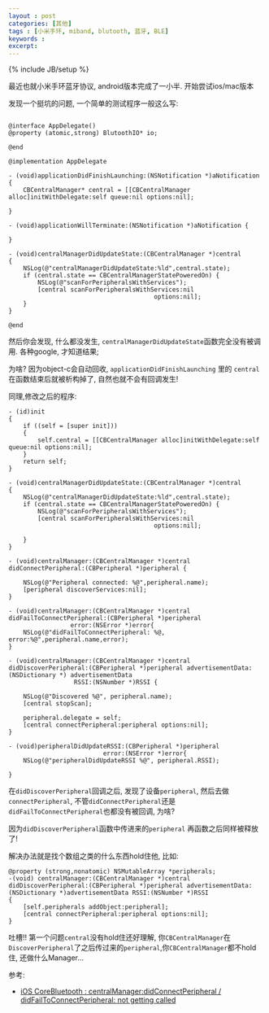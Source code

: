 ```yaml
---
layout : post
categories: [其他]
tags : [小米手环, miband, blutooth, 蓝牙, BLE]
keywords : 
excerpt: 
---
```

{% include JB/setup %}

最近也就小米手环蓝牙协议, android版本完成了一小半. 开始尝试ios/mac版本

发现一个挺坑的问题, 一个简单的测试程序一般这么写:

```object-c

@interface AppDelegate()
@property (atomic,strong) BlutoothIO* io;

@end

@implementation AppDelegate

- (void)applicationDidFinishLaunching:(NSNotification *)aNotification {
    CBCentralManager* central = [[CBCentralManager alloc]initWithDelegate:self queue:nil options:nil];
    
}

- (void)applicationWillTerminate:(NSNotification *)aNotification {
    
}

- (void)centralManagerDidUpdateState:(CBCentralManager *)central
{
    NSLog(@"centralManagerDidUpdateState:%ld",central.state);
    if (central.state == CBCentralManagerStatePoweredOn) {
        NSLog(@"scanForPeripheralsWithServices");
        [central scanForPeripheralsWithServices:nil
                                        options:nil];
    }
}

@end
```

然后你会发现, 什么都没发生, `centralManagerDidUpdateState`函数完全没有被调用. 各种google, 才知道结果; 

为啥? 因为object-c会自动回收, `applicationDidFinishLaunching` 里的 `central` 在函数结束后就被析构掉了, 自然也就不会有回调发生!

同理,修改之后的程序:

```object-c
- (id)init
{
    if ((self = [super init]))
    {
        self.central = [[CBCentralManager alloc]initWithDelegate:self queue:nil options:nil];
    }
    return self;
}

- (void)centralManagerDidUpdateState:(CBCentralManager *)central
{
    NSLog(@"centralManagerDidUpdateState:%ld",central.state);
    if (central.state == CBCentralManagerStatePoweredOn) {
        NSLog(@"scanForPeripheralsWithServices");
        [central scanForPeripheralsWithServices:nil
                                        options:nil];
        
    }
}

- (void)centralManager:(CBCentralManager *)central didConnectPeripheral:(CBPeripheral *)peripheral {
    
    NSLog(@"Peripheral connected: %@",peripheral.name);
    [peripheral discoverServices:nil];
}

- (void)centralManager:(CBCentralManager *)central
didFailToConnectPeripheral:(CBPeripheral *)peripheral
                 error:(NSError *)error{
    NSLog(@"didFailToConnectPeripheral: %@, error:%@",peripheral.name,error);
}

- (void)centralManager:(CBCentralManager *)central didDiscoverPeripheral:(CBPeripheral *)peripheral advertisementData:(NSDictionary *) advertisementData
                  RSSI:(NSNumber *)RSSI {
    
    NSLog(@"Discovered %@", peripheral.name);
    [central stopScan];
    
    peripheral.delegate = self;
    [central connectPeripheral:peripheral options:nil];
}

- (void)peripheralDidUpdateRSSI:(CBPeripheral *)peripheral
                          error:(NSError *)error{
    NSLog(@"peripheralDidUpdateRSSI %@", peripheral.RSSI);

}
```

在`didDiscoverPeripheral`回调之后, 发现了设备`peripheral`, 然后去做`connectPeripheral`, 不管`didConnectPeripheral`还是`didFailToConnectPeripheral`也都没有被回调, 为啥? 

因为`didDiscoverPeripheral`函数中传进来的`peripheral` 再函数之后同样被释放了!

解决办法就是找个数组之类的什么东西hold住他, 比如:

```object-c
@property (strong,nonatomic) NSMutableArray *peripherals;
-(void) centralManager:(CBCentralManager *)central didDiscoverPeripheral:(CBPeripheral *)peripheral advertisementData:(NSDictionary *)advertisementData RSSI:(NSNumber *)RSSI
{
    [self.peripherals addObject:peripheral];
    [central connectPeripheral:peripheral options:nil];
}
```

吐槽!! 第一个问题`central`没有hold住还好理解, 你`CBCentralManager`在`DiscoverPeripheral`了之后传过来的`peripheral`,你`CBCentralManager`都不hold住, 还做什么Manager...

参考:

- [iOS CoreBluetooth : centralManager:didConnectPeripheral / didFailToConnectPeripheral: not getting called](http://stackoverflow.com/questions/26377470/ios-corebluetooth-centralmanagerdidconnectperipheral-didfailtoconnectperiph) 

